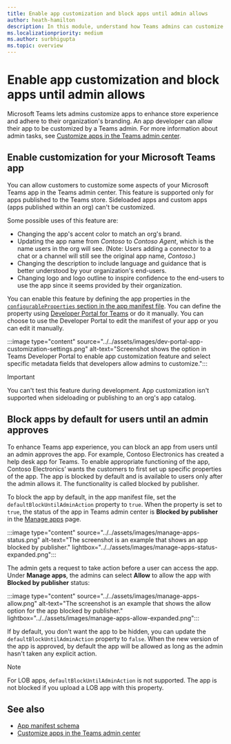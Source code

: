 ```yaml
---
title: Enable app customization and block apps until admin allows
author: heath-hamilton
description: In this module, understand how Teams admins can customize your Teams app for their org and hide Teams app until admin approves.
ms.localizationpriority: medium
ms.author: surbhigupta
ms.topic: overview
---
```


# Enable app customization and block apps until admin allows

Microsoft Teams lets admins customize apps to enhance store experience and adhere to their organization's branding. An app developer can allow their app to be customized by a Teams admin. For more information about admin tasks, see
[Customize apps in the Teams admin center](/MicrosoftTeams/customize-apps).

## Enable customization for your Microsoft Teams app

You can allow customers to customize some aspects of your Microsoft Teams app in the Teams admin center. This feature is supported only for apps published to the Teams store. Sideloaded apps and custom apps (apps published within an org) can't be customized.

Some possible uses of this feature are:

* Changing the app's accent color to match an org's brand.
* Updating the app name from *Contoso* to *Contoso Agent*, which is the name users in the org will see.
(Note: Users adding a connector to a chat or a channel will still see the original app name, *Contoso*.)
* Changing the description to include language and guidance that is better understood by your organization's end-users.
* Changing logo and logo outline to inspire confidence to the end-users to use the app since it seems provided by their organization.

You can enable this feature by defining the app properties in the [`configurableProperties` section in the app manifest file](/microsoftteams/platform/resources/schema/manifest-schema#configurableproperties). You can define the property using [Developer Portal for Teams](https://dev.teams.microsoft.com/home) or do it manually. You can choose to use the Developer Portal to edit the manifest of your app or you can edit it manually.

:::image type="content" source="../../assets/images/dev-portal-app-customization-settings.png" alt-text="Screenshot shows the option in Teams Developer Portal to enable app customization feature and select specific metadata fields that developers allow admins to customize.":::

> [!IMPORTANT]
> You can't test this feature during development. App customization isn't supported when sideloading or publishing to an org's app catalog.

## Block apps by default for users until an admin approves

To enhance Teams app experience, you can block an app from users until an admin approves the app. For example, Contoso Electronics has created a help desk app for Teams. To enable appropriate functioning of the app, Contoso Electronics’ wants the customers to first set up specific properties of the app. The app is blocked by default and is available to users only after the admin allows it. The functionality is called blocked by publisher.

To block the app by default, in the app manifest file, set the `defaultBlockUntilAdminAction` property to `true`. When the property is set to `true`, the status of the app in Teams admin center is **Blocked by publisher** in the [Manage apps](https://admin.teams.microsoft.com/policies/manage-apps) page.

:::image type="content" source="../../assets/images/manage-apps-status.png" alt-text="The screenshot is an example that shows an app blocked by publisher." lightbox="../../assets/images/manage-apps-status-expanded.png":::

The admin gets a request to take action before a user can access the app. Under **Manage apps**, the admins can select **Allow** to allow the app with **Blocked by publisher** status:

:::image type="content" source="../../assets/images/manage-apps-allow.png" alt-text="The screenshot is an example that shows the allow option for the app blocked by publisher." lightbox="../../assets/images/manage-apps-allow-expanded.png":::

If by default, you don't want the app to be hidden, you can update the `defaultBlockUntilAdminAction` property to `false`. When the new version of the app is approved, by default the app will be allowed as long as the admin hasn't taken any explicit action.

> [!NOTE]
> For LOB apps, `defaultBlockUntilAdminAction` is not supported. The app is not blocked if you upload a LOB app with this property.

## See also

* [App manifest schema](/microsoftteams/platform/resources/schema/manifest-schema)
* [Customize apps in the Teams admin center](/MicrosoftTeams/customize-apps)
